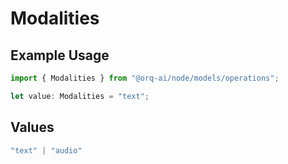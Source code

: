 # Modalities

## Example Usage

```typescript
import { Modalities } from "@orq-ai/node/models/operations";

let value: Modalities = "text";
```

## Values

```typescript
"text" | "audio"
```